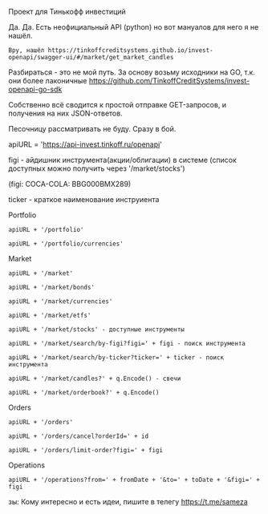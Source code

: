 Проект для Тинькофф инвестиций

Да. Да. Есть неофициальный API (python) но вот мануалов для него я не нашёл. 

	Вру, нашёл https://tinkoffcreditsystems.github.io/invest-openapi/swagger-ui/#/market/get_market_candles

Разбираться - это не мой путь. За основу возьму исходники на GO, т.к. они более лаконичные https://github.com/TinkoffCreditSystems/invest-openapi-go-sdk

Собственно всё сводится к простой отправке GET-запросов, и получения на них JSON-ответов.

Песочницу рассматривать не буду. Сразу в бой.

apiURL = 'https://api-invest.tinkoff.ru/openapi'

figi - айдишник инструмента(акции/облигации) в системе (список доступных можно получить через '/market/stocks')

(figi: COCA-COLA: BBG000BMX289)

ticker - краткое наименование инструиента

Portfolio

	apiURL + '/portfolio'
	
	apiURL + '/portfolio/currencies'

Market

	apiURL + '/market'
	
	apiURL + '/market/bonds'
	
	apiURL + '/market/currencies'
	
	apiURL + '/market/etfs'
	
	apiURL + '/market/stocks' - доступные инструменты
	
	apiURL + '/market/search/by-figi?figi=' + figi - поиск инструмента
	
	apiURL + '/market/search/by-ticker?ticker=' + ticker - поиск инструмента
	
	apiURL + '/market/candles?' + q.Encode() - свечи
	
	apiURL + '/market/orderbook?' + q.Encode()
	
Orders

	apiURL + '/orders'
	
	apiURL + '/orders/cancel?orderId=' + id
	
	apiURL + '/orders/limit-order?figi=' + figi
	
	
Operations

	apiURL + '/operations?from=' + fromDate + '&to=' + toDate + '&figi=' + figi


зы: Кому интересно и есть идеи, пишите в телегу https://t.me/sameza
